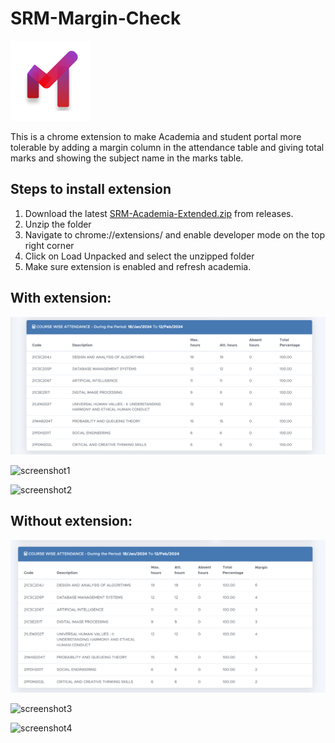 # SRM-Margin-Check

![logo](LOGO-128.png)

This is a chrome extension to make Academia and student portal more tolerable by adding a margin column in the attendance table and giving total marks and showing the subject name in the marks table.


## Steps to install extension

1. Download the latest [SRM-Academia-Extended.zip](https://github.com/SukhOberoi/SRM-Academia-Extended/releases/tag/Final) from releases.
2. Unzip the folder
3. Navigate to chrome://extensions/ and enable developer mode on the top right corner
4. Click on Load Unpacked and select the unzipped folder
5. Make sure extension is enabled and refresh academia.

## With extension:

![screenshotsp](ss/spOG)

![screenshot1](ss/chrome_WErvJ8b8QL.png)

![screenshot2](ss/chrome_n1Oq3xx0OK.png)


## Without extension:

![screenshotsp](ss/spnew)

![screenshot3](ss/chrome_fCZJjvN2aZ.png)

![screenshot4](ss/chrome_XWzyNOmnKg.png)

